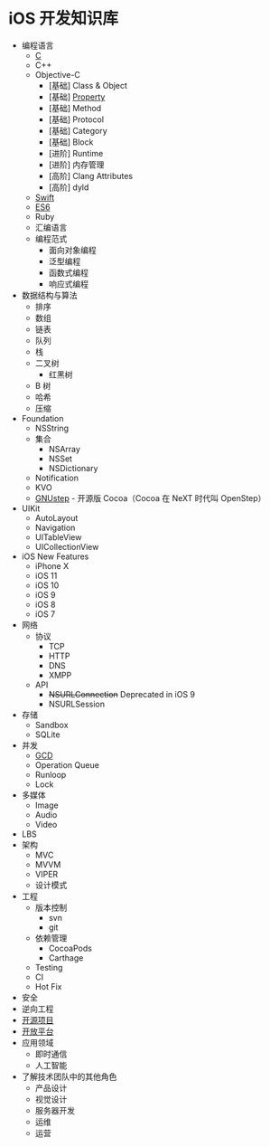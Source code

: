 # iOS 开发知识库

- 编程语言
    - [C](C.md)
    - C++
    - Objective-C
        - [基础] Class & Object
        - [基础] [Property](OC_Property.md)
        - [基础] Method
        - [基础] Protocol
        - [基础] Category
        - [基础] Block
        - [进阶] Runtime
        - [进阶] 内存管理
        - [高阶] Clang Attributes
        - [高阶] dyld
    - [Swift](Swift.md)
    - [ES6](ES6.md)
    - Ruby
    - 汇编语言
    - 编程范式
        - 面向对象编程
        - 泛型编程
        - 函数式编程
        - 响应式编程
- 数据结构与算法
    - 排序
    - 数组
    - 链表
    - 队列
    - 栈
    - 二叉树
        - 红黑树
    - B 树
    - 哈希
    - 压缩
- Foundation
    - NSString
    - 集合
        - NSArray
        - NSSet
        - NSDictionary
    - Notification
    - KVO
    - [GNUstep](http://gnustep.org) - 开源版 Cocoa（Cocoa 在 NeXT 时代叫 OpenStep）
- UIKit
    - AutoLayout
    - Navigation
    - UITableView
    - UICollectionView
- iOS New Features
    - iPhone X
    - iOS 11
    - iOS 10
    - iOS 9
    - iOS 8
    - iOS 7
- 网络
    - 协议
        - TCP
        - HTTP
        - DNS
        - XMPP
    - API
        - <del>NSURLConnection</del> Deprecated in iOS 9 
        - NSURLSession
- 存储
    - Sandbox
    - SQLite
- 并发
    - [GCD](GCD.md)
    - Operation Queue
    - Runloop
    - Lock
- 多媒体
    - Image
    - Audio
    - Video
- LBS
- 架构
    - MVC
    - MVVM
    - VIPER
    - 设计模式
- 工程
    - 版本控制
        - svn
        - git
    - 依赖管理
        - CocoaPods
        - Carthage
    - Testing
    - CI
    - Hot Fix
- 安全
- 逆向工程
- [开源项目](OpenSource.md)
- [开放平台](OpenPlatform.md)
- 应用领域
    - 即时通信
    - 人工智能
- 了解技术团队中的其他角色
    - 产品设计
    - 视觉设计
    - 服务器开发
    - 运维
    - 运营